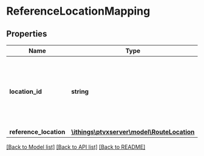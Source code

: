 # ReferenceLocationMapping

## Properties
Name | Type | Description | Notes
------------ | ------------- | ------------- | -------------
**location_id** | **string** | The unique identifier of a location that is part of the request. It is checked case sensitively. | 
**reference_location** | [**\ithings\ptvxserver\model\RouteLocation**](RouteLocation.md) |  | 

[[Back to Model list]](../../README.md#documentation-for-models) [[Back to API list]](../../README.md#documentation-for-api-endpoints) [[Back to README]](../../README.md)

